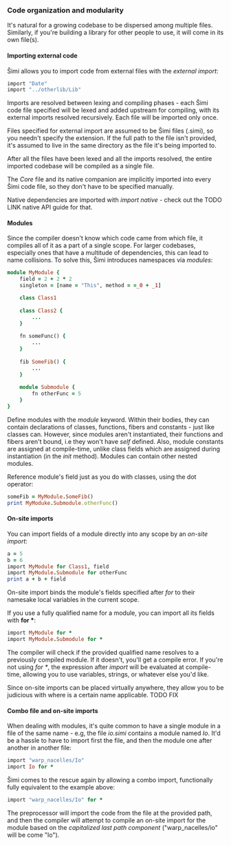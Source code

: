 ### Code organization and modularity
It's natural for a growing codebase to be dispersed among multiple files. Similarly, if you're building a library for other people to use, it will come in its own file(s).

#### Importing external code
Šimi allows you to import code from external files with the *external import*:
```ruby
import "Date"
import "../otherlib/Lib"
```

Imports are resolved between lexing and compiling phases - each Šimi code file specified will be lexed and added upstream for compiling, with its external imports resolved recursively. Each file will be imported only once.

Files specified for external import are assumed to be Šimi files (.simi), so you needn't specify the extension. If the full path to the file isn't provided, it's assumed to live in the same directory as the file it's being imported to.

After all the files have been lexed and all the imports resolved, the entire imported codebase will be compiled as a single file.

The *Core* file and its native companion are implicitly imported into every Šimi code file, so they don't have to be specified manually.

Native dependencies are imported with *import native* - check out the TODO LINK native API guide for that.

#### Modules
Since the compiler doesn't know which code came from which file, it compiles all of it as a part of a single scope. For larger codebases, especially ones that have a multitude of dependencies, this can lead to name collisions. To solve this, Šimi introduces namespaces via *modules*:
```ruby
module MyModule {
    field = 2 + 2 * 2
    singleton = [name = "This", method = =_0 + _1]

    class Class1
    
    class Class2 {
        ...
    }
    
    fn someFunc() {
        ...
    }
    
    fib SomeFib() {
        ...
    }
    
    module Submodule {
        fn otherFunc = 5
    }
}
```

Define modules with the *module* keyword. Within their bodies, they can contain declarations of classes, functions, fibers and constants - just like classes can. However, since modules aren't instantiated, their functions and fibers aren't bound, i.e they won't have *self* defined. Also, module constants are assigned at compile-time, unlike class fields which are assigned during instantiation (in the *init* method). Modules can contain other nested modules.

Reference module's field just as you do with classes, using the dot operator:
```ruby
someFib = MyModule.SomeFib()
print MyModuke.Submodule.otherFunc()
```

#### On-site imports
You can import fields of a module directly into any scope by an *on-site import*:
```ruby
a = 5
b = 6
import MyModule for Class1, field
import MyModule.Submodule for otherFunc
print a + b + field
```

On-site import binds the module's fields specified after *for* to their namesake local variables in the current scope.

If you use a fully qualified name for a module, you can import all its fields with **for \***:
```ruby
import MyModule for *
import MyModule.Submodule for *
```

The compiler will check if the provided qualified name resolves to a previously compiled module. If it doesn't, you'll get a compile error. If you're not using *for \**, the expression after *import* will be evaluated at compile-time, allowing you to use variables, strings, or whatever else you'd like.

Since on-site imports can be placed virtually anywhere, they allow you to be judicious with where is a certain name applicable. TODO FIX

#### Combo file and on-site imports
When dealing with modules, it's quite common to have a single module in a file of the same name - e.g, the file *io.simi* contains a module named *Io*. It'd be a hassle to have to import first the file, and then the module one after another in another file:
```ruby
import "warp_nacelles/Io"
import Io for *
```

Šimi comes to the rescue again by allowing a combo import, functionally fully equivalent to the example above:
```ruby
import "warp_nacelles/Io" for *
```

The preprocessor will import the code from the file at the provided path, and then the compiler will attempt to compile an on-site import for the module based on the *capitalized last path component* ("warp_nacelles/io" will be come "Io").